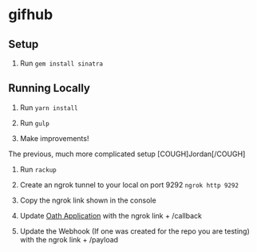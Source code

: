 # gifhub

## Setup

1. Run `gem install sinatra`


## Running Locally

1. Run `yarn install`

2. Run `gulp`

3. Make improvements!

The previous, much more complicated setup [COUGH]Jordan[/COUGH]

1. Run `rackup`

2. Create an ngrok tunnel to your local on port 9292 `ngrok http 9292`

3. Copy the ngrok link shown in the console

4. Update [Oath Application](https://github.com/settings/applications/514154) with the ngrok link + /callback

5. Update the Webhook (If one was created for the repo you are testing) with the ngrok link + /payload
